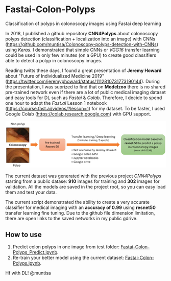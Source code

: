 # Fastai-Colon-Polyps
Classification of polyps in colonoscopy images using Fastai deep learning

In 2018, I published a github repository **CNN4Polyps** about colonoscopy polyps detection (classification + localization into an image) with CNNs (https://github.com/muntisa/Colonoscopy-polyps-detection-with-CNNs) using *Keras*. I demonstrated that simple CNNs or *VGG16* transfer learning could be used in only few minutes (on a GPU) to create good classifiers able to detect a polyp in colonoscopy images.

Reading twitts these days, I found a great presentation of **Jeremy Howard** about "Future of Individualized Medicine 2019" (https://twitter.com/jeremyphoward/status/1112810731773190144). During the presentation, I was suprized to find that on **Modelzoo** there is no shared pre-trained network even if there are a lot of public medical imaging dataset and easy tools for DL such as *Fastai* & *Colab*. Therefore, I decide to spend one hour to adapt the *Fast.ai* Lesson 1 notebook (https://course.fast.ai/videos/?lesson=1) for my dataset. To be faster, I used Google Colab (https://colab.research.google.com) with GPU support.

![Fastai-Colon-Polyps-Flow](images/Fastai-Colon-Polyps-resnet50.png) 

The current dataset was generated with the previous project *CNN4Polyps* starting from a public datase: **910** images for training and **302** images for validation. All the models are saved in the project root, so you can easy load them and test your data.

The current script demonstrated the ability to create a very accurate classifier for medical imaging with an **accuracy of 0.99** using **resnet50** transfer learning fine tuning. Due to the github file dimension limitation, there are open links to the saved networks in my public gdrive.

## How to use

1. Predict colon polyps in one image from test folder: [Fastai-Colon-Polyps_Predict.ipynb](Fastai-Colon-Polyps_Predict.ipynb).
2. Re-train your better model using the current dataset: [Fastai-Colon-Polyps.ipynb](Fastai-Colon-Polyps.ipynb).

Hf with DL!
@muntisa
